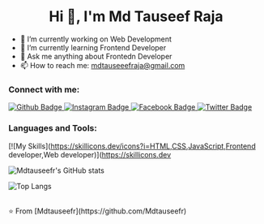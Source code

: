  <h1 align="center">Hi 👋, I'm Md Tauseef Raja</h1>

- 🔭 I’m currently working on Web Development
- 🌱 I’m currently learning Frontend Developer
- 💬 Ask me anything about Frontedn Developer 
- 📫 How to reach me: mdtauseeefraja@gmail.com

  
### Connect with me:
<div id="badges">
  <a href="https://github.com/Mdtauseefr">
    <img src="https://img.shields.io/badge/Github-white?style=for-the-badge&logo=Github&logoColor=black" alt="Github Badge"/>
  </a>
   <a href="https://www.instagram.com/mr_sherdill">
    <img src="https://img.shields.io/badge/Instagram-purple?style=for-the-badge&logo=instagram&logoColor=white" alt="Instagram Badge"/>
  </a>
   <a href="https://fb.com/md.tauseefraja.9">
    <img src="https://img.shields.io/badge/Facebook-blue?style=for-the-badge&logo=facebook&logoColor=white" alt="Facebook Badge"/>
  </a>
   <a href="https://twitter.com/ezycode">
    <img src="https://img.shields.io/badge/Twitter-blue?style=for-the-badge&logo=twitter&logoColor=white" alt="Twitter Badge"/>
  </a>
</div>

### Languages and Tools:
[![My Skills](https://skillicons.dev/icons?i=HTML,CSS,JavaScript,Frontend developer,Web developer)](https://skillicons.dev

![Mdtauseefr's GitHub stats](https://github-readme-stats.vercel.app/api?username=Mdtauseefr&show_icons=true&theme=dark)

![Top Langs](https://github-readme-stats.vercel.app/api/top-langs/?username=Mdtauseefr&theme=dark)


<br>
⭐️ From [Mdtauseefr](https://github.com/Mdtauseefr)
